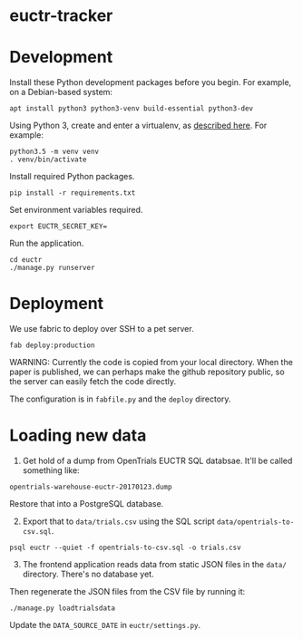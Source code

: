 # euctr-tracker

Development
===========

Install these Python development packages before you begin. For
example, on a Debian-based system:

```
apt install python3 python3-venv build-essential python3-dev
```

Using Python 3, create and enter a virtualenv, as [described
here](https://docs.djangoproject.com/en/1.10/intro/contributing/).
For example:

```
python3.5 -m venv venv
. venv/bin/activate
```

Install required Python packages.

```
pip install -r requirements.txt
```

Set environment variables required.

```
export EUCTR_SECRET_KEY=
```

Run the application.

```
cd euctr
./manage.py runserver
```

Deployment
==========

We use fabric to deploy over SSH to a pet server. 

```
fab deploy:production
```

WARNING: Currently the code is copied from your local directory.
When the paper is published, we can perhaps make the github 
repository public, so the server can easily fetch the code 
directly.

The configuration is in `fabfile.py` and the `deploy` directory.


Loading new data
================

1. Get hold of a dump from OpenTrials EUCTR SQL databsae. 
It'll be called something like:

```
opentrials-warehouse-euctr-20170123.dump
```

Restore that into a PostgreSQL database.

2. Export that to `data/trials.csv` using the SQL script
`data/opentrials-to-csv.sql`.

```
psql euctr --quiet -f opentrials-to-csv.sql -o trials.csv
```

3. The frontend application reads data from static JSON files 
in the `data/` directory. There's no database yet.

Then regenerate the JSON files from the CSV file by running it:

```
./manage.py loadtrialsdata
```

Update the `DATA_SOURCE_DATE` in `euctr/settings.py`.





